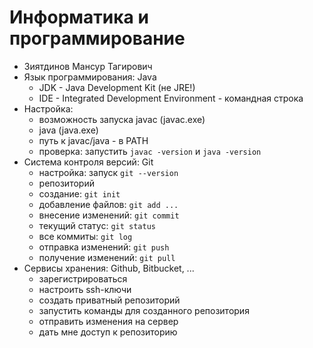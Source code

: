 # Информатика и программирование

+ Зиятдинов Мансур Тагирович
+ Язык программирования: Java
  - JDK - Java Development Kit (не JRE!)
  - IDE - Integrated Development 
    Environment - командная строка
+ Настройка:
  - возможность запуска javac (javac.exe)
  - java (java.exe)
  - путь к javac/java - в PATH
  - проверка: запустить `javac -version`
    и `java -version`
+ Система контроля версий: Git
  - настройка: запуск `git --version`
  - репозиторий
  - создание: `git init`
  - добавление файлов: `git add ...`
  - внесение изменений: `git commit`
  - текущий статус: `git status`
  - все коммиты: `git log`
  - отправка изменений: `git push`
  - получение изменений: `git pull`
+ Сервисы хранения: Github, Bitbucket, ...
  - зарегистрироваться
  - настроить ssh-ключи
  - создать приватный репозиторий
  - запустить команды для созданного репозитория
  - отправить изменения на сервер
  - дать мне доступ к репозиторию
